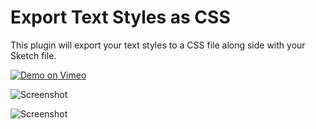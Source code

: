 # Export Text Styles as CSS

This plugin will export your text styles to a CSS file along side with your Sketch file.

[![Demo on Vimeo](https://dl.dropboxusercontent.com/u/974773/_keepalive/Sketch%20CSS%20Vimeo.png)](https://vimeo.com/102635978)

![Screenshot](https://dl.dropboxusercontent.com/u/974773/_keepalive/Sketch%20Text%20Styles.png)

![Screenshot](https://dl.dropboxusercontent.com/u/974773/_keepalive/Sketch%20CSS.png)